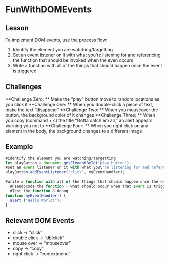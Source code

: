 # FunWithDOMEvents

## Lesson
To implement DOM events, use the process flow:
1. Identify the element you are watching/targetting
2. Set an event listener on it with what you're listening for and referencing the function that should be invoked when the even occurs
3. Write a function with all of the things that should happen once the event is triggered


## Challenges
**Challenge Zero: ** Make the “play” button move to random locations as you click it
**Challenge One: ** When you double-click a piece of text, make the text “disappear”
**Challenge Two: ** When you mouseover the button, the background color of it changes
**Challenge Three: ** When you copy (command + c) the title “Gotta catch em all,” an alert appears warning you not to
**Challenge Four: ** When you right click on any element in the body, the background changes to a different image


## Example
```javascript
#identify the element you are watching/targetting
let playButton = document.getElementById("play-button");
#set an event listener on it with what you\'re listening for and referencing the function that should be invoked when the even occurs
playButton.addEventListener("click", myEventHandler);

#write a function with all of the things that should happen once the event is triggered
  #Pseudocode the function - what should occur when that event is triggered?
  #Test the function & debug
function myEventHandler() {
  alert ("Hello World!");
}
```

## Relevant DOM Events
* click →  “click”
* double click → “dblclick”
* mouse over → “mouseover” 
* copy → “copy”
* right click → “contextmenu”
